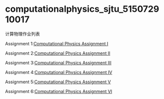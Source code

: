 # computationalphysics_sjtu_515072910017
计算物理作业列表

Assignment 1:[Computational Physics Assignment I](https://www.zybuluo.com/wulizha/note/1063703)

Assignment 2:[Computational Physics Assignment II](https://www.zybuluo.com/wulizha/note/1073143)

Assignment 3:[Computational Physics Assignment III](https://www.zybuluo.com/wulizha/note/1083828)

Assignment 4:[Computational Physics Assignment IV](https://www.zybuluo.com/wulizha/note/1090553)

Assignment 5:[Computational Physics Assignment V](https://www.zybuluo.com/wulizha/note/1100701)

Assignment 6:[Computational Physics Assignment VI](https://www.zybuluo.com/wulizha/note/1107272)